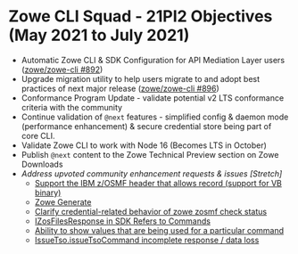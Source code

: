 # Zowe CLI Squad - 21PI2 Objectives (May 2021 to July 2021)

* Automatic Zowe CLI & SDK Configuration for API Mediation Layer users ([zowe/zowe-cli #892](https://github.com/zowe/zowe-cli/issues/892))
* Upgrade migration utility to help users migrate to and adopt best practices of next major release ([zowe/zowe-cli #896](https://github.com/zowe/zowe-cli/issues/896))
* Conformance Program Update - validate potential v2 LTS conformance criteria with the community
* Continue validation of `@next` features - simplified config & daemon mode (performance enhancement) & secure credential store being part of core CLI.
* Validate Zowe CLI to work with Node 16 (Becomes LTS in October)
* Publish `@next` content to the Zowe Technical Preview section on Zowe Downloads
* *Address upvoted community enhancement requests & issues [Stretch]*
  * [Support the IBM z/OSMF header that allows record (support for VB binary)](https://github.com/zowe/zowe-cli/issues/539)
  * [Zowe Generate](https://github.com/zowe/zowe-cli/issues/725)
  * [Clarify credential-related behavior of zowe zosmf check status](https://github.com/zowe/zowe-cli/issues/724)
  * [IZosFilesResponse in SDK Refers to Commands](https://github.com/zowe/zowe-cli/issues/865)
  * [Ability to show values that are being used for a particular command](https://github.com/zowe/zowe-cli/issues/870)
  * [IssueTso.issueTsoCommand incomplete response / data loss](https://github.com/zowe/zowe-cli/issues/690)
